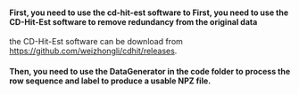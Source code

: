 #### First, you need to use the cd-hit-est software to First, you need to use the CD-Hit-Est software to remove redundancy from the original data
the CD-Hit-Est software can be download from https://github.com/weizhongli/cdhit/releases.

#### Then, you need to use the DataGenerator in the code folder to process the row sequence and label to produce a usable NPZ file.

